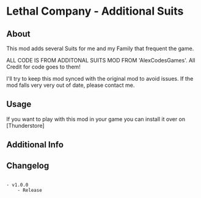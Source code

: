 # Lethal Company - Additional Suits

## About

This mod adds several Suits for me and my Family that frequent the game.

ALL CODE IS FROM ADDITONAL SUITS MOD FROM 'AlexCodesGames'. All Credit for code goes to them!

I'll try to keep this mod synced with the original mod to avoid issues. If the mod falls very very out of date, please contact me.


## Usage

If you want to play with this mod in your game you can install it over on [Thunderstore]

## Additional Info

## Changelog
```

- v1.0.0
	- Release
```
